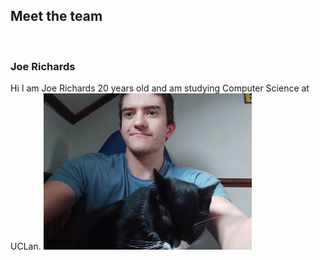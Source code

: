 ## Meet the team
<br/>

### Joe Richards
Hi I am Joe Richards 20 years old and am studying Computer Science at UCLan.
<img  height = "250" widith ="250" src="5ofaKind Joe.jpg">
